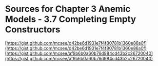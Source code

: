 # Sources for Chapter 3 Anemic Models - 3.7 Completing Empty Constructors

[https://gist.github.com/mcsee/d42be6d1931e7f4f80781b1360e86a0f](https://gist.github.com/mcsee/d42be6d1931e7f4f80781b1360e86a0f)
[https://gist.github.com/mcsee/af9b6b0a60b76d984cd43b2c26720040](https://gist.github.com/mcsee/af9b6b0a60b76d984cd43b2c26720040)